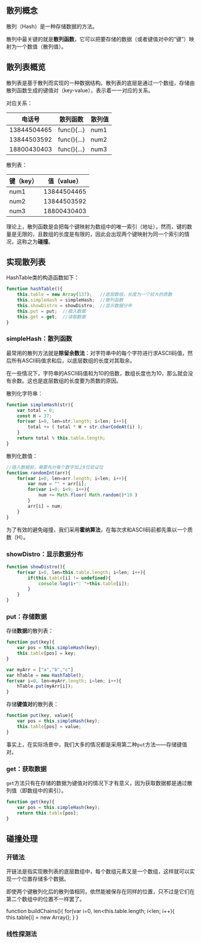 
## 散列概念

散列（Hash）是一种存储数据的方法。

散列中最关键的就是**散列函数**，它可以把要存储的数据（或者键值对中的“键”）映射为一个数值（散列值）。

## 散列表概览

散列表是基于散列而实现的一种数据结构。散列表的底层是通过一个数组，存储由散列函数生成的键值对（key-value），表示着一一对应的关系。

对应关系：

| 电话号       |  散列函数         |  散列值  |
|-------------|------------------|----------|
| 13844504465  |  func(){...}    |    num1    |
| 13844503592  |  func(){...}    |    num2    |
| 18800430403  |  func(){...}    |    num3    |

散列表：

| 键（key） |  值（value） |
|-------|-----------------|
| num1  |  13844504465    |
| num2  |  13844503592    | 
| num3  |  18800430403    | 


理论上，散列函数是会把每个键映射为数组中的唯一索引（地址），然而，键的数量是无限的，且数组的长度是有限的，因此会出现两个键映射为同一个索引的情况，这称之为**碰撞**。


## 实现散列表

HashTable类的构造函数如下：

```js
function hashTable(){
    this.table = new Array(137);   //底层数组，长度为一个较大的质数
    this.simpleHash = simpleHash;  //散列函数
    this.showDistro = showDistro;  //显示数据分布
    this.put = put;  //插入数据
    this.get = get;  //读取数据
}
```

### simpleHash：散列函数

最常用的散列方法就是**除留余数法**：对字符串中的每个字符进行求ASCII码值，然后所有ASCII码值求和后，以底层数组的长度对其取余。

在一些情况下，字符串的ASCII码值和为10的倍数，数组长度也为10，那么就会没有余数。这也是底层数组的长度要为质数的原因。

散列化字符串：
```js
function simpleHash(str){
    var total = 0;
    const H = 37;
    for(var i=0, len=str.length; i<len; i++){
        total += ( total * H + str.charCodeAt(i) );
    }
    return total % this.table.length;
}
```

散列化数值：
```js
//插入数据前，需要先对每个数字加上9位验证位
function randomInt(arr){
    for(var i=0, len=arr.length; i<len; i++){
        var num = "" + arr[i];
        for(var i=0; i<9; i++){
            num += Math.floor( Math.random()*10 )
        }
        arr[i] = num;
    }
}
```

为了有效的避免碰撞，我们采用**霍纳算法**，在每次求和ASCII码前都先乘以一个质数（H）。

### showDistro：显示数据分布

```js
function showDistro(){
    for(var i=0, len=this.table.length; i<len; i++){
        if(this.table[i] != undefined){
            console.log(i+": "+this.table[i]);
        }
    }
}
```


### put：存储数据

存储**数据**的散列表：
```js
function put(key){
    var pos = this.simpleHash(key);
    this.table[pos] = key;
}

var myArr = ["a","b","c"]
var hTable = new HashTable();
for(var i=0, len=myArr.length; i<len; i++){
    hTable.put(myArr[i]);
}
```

存储**键值对**的散列表：
```js
function put(key, value){
    var pos = this.simpleHash(key);
    this.table[pos] = value;
}
```

事实上，在实际场景中，我们大多的情况都是采用第二种`put`方法——存储键值对。


### get：获取数据

`get`方法只有在存储的数据为键值对的情况下才有意义，因为获取数据都是通过散列值（即数组中的索引）。

```js
function get(key){
    var pos = this.simpleHash(key);
    return this.table[pos];
}
```


## 碰撞处理

### 开链法

开链法是指实现散列表的底层数组中，每个数组元素又是一个数组，这样就可以实现一个位置存储多个数据。

即使两个键散列化后的散列值相同，依然能被保存在同样的位置，只不过是它们在第二个数组中的位置不一样罢了。


function buildChains(){
    for(var i=0, len<this.table.length; i<len; i++){
        this.table[i] = new Array();
    }
}

### 线性探测法



